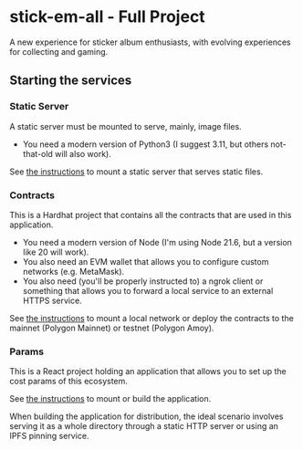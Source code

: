# stick-em-all - Full Project

A new experience for sticker album enthusiasts, with evolving experiences for collecting and gaming.

## Starting the services

### Static Server

A static server must be mounted to serve, mainly, image files.

* You need a modern version of Python3 (I suggest 3.11, but others not-that-old will also work).

See [the instructions](static_server/README.md) to mount a static server that serves static files.

### Contracts

This is a Hardhat project that contains all the contracts that are used in this application.

* You need a modern version of Node (I'm using Node 21.6, but a version like 20 will work).
* You also need an EVM wallet that allows you to configure custom networks (e.g. MetaMask).
* You also need (you'll be properly instructed to) a ngrok client or something that allows
  you to forward a local service to an external HTTPS service.

See [the instructions](contracts/README.md) to mount a local network or deploy the contracts to the
mainnet (Polygon Mainnet) or testnet (Polygon Amoy).

### Params

This is a React project holding an application that allows you to set up the cost params of
this ecosystem.

See [the instructions](params_frontend/README.md) to mount or build the application.

When building the application for distribution, the ideal scenario involves serving it as a whole
directory through a static HTTP server or using an IPFS pinning service.

